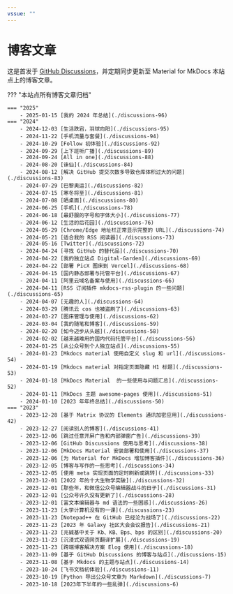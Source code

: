 ```yaml
---
vssue: ""
---
```


# 博客文章

这是首发于 [GitHub Discussions](https://github.com/shenweiyan/Digital-Garden/discussions)，并定期同步更新至 Material for MkDocs 本站点上的博客文章。

??? "本站点所有博客文章归档"

    === "2025"
        - 2025-01-15 [我的 2024 年总结](./discussions-96) 
    === "2024"
        - 2024-12-03 [生活跌宕，羽球向阳](./discussions-95) 
        - 2024-11-22 [手机流量与套餐](./discussions-94) 
        - 2024-10-29 [Follow 初体验](./discussions-92) 
        - 2024-09-29 [上下班听广播](./discussions-89) 
        - 2024-09-24 [All in one](./discussions-88) 
        - 2024-08-20 [诛仙](./discussions-84) 
        - 2024-08-12 [解决 GitHub 提交次数多导致仓库体积过大的问题](./discussions-83) 
        - 2024-07-29 [巴黎奥运](./discussions-82) 
        - 2024-07-15 [寒冬将至](./discussions-81) 
        - 2024-07-08 [晒桌面](./discussions-80) 
        - 2024-06-25 [手机](./discussions-78) 
        - 2024-06-18 [最舒服的字号和字体大小](./discussions-77) 
        - 2024-06-12 [生活的后花园](./discussions-76) 
        - 2024-05-29 [Chrome/Edge 地址栏正常显示完整的 URL](./discussions-74) 
        - 2024-05-21 [适合我的 RSS 阅读器](./discussions-73) 
        - 2024-05-16 [Twitter](./discussions-72) 
        - 2024-04-24 [寻找 GitHub 的替代品](./discussions-70) 
        - 2024-04-22 [我的独立站点 Digital-Garden](./discussions-69) 
        - 2024-04-22 [部署 PicX 图床到 Vercel](./discussions-68) 
        - 2024-04-15 [国内静态部署与托管平台](./discussions-67) 
        - 2024-04-11 [阿里云域名备案与使用](./discussions-66) 
        - 2024-04-11 [RSS 订阅插件 mkdocs-rss-plugin 的一些问题](./discussions-65) 
        - 2024-04-07 [无趣的人](./discussions-64) 
        - 2024-03-29 [腾讯云 cos 也被盗刷了](./discussions-63) 
        - 2024-03-27 [图床管理与使用](./discussions-62) 
        - 2024-03-04 [我的随笔和博客](./discussions-59) 
        - 2024-02-20 [如今迈步从头越](./discussions-58) 
        - 2024-02-02 [越来越难用的国内代码托管平台](./discussions-56) 
        - 2024-01-25 [从公众号到个人独立站点](./discussions-55) 
        - 2024-01-23 [Mkdocs material 使用自定义 slug 和 url](./discussions-54) 
        - 2024-01-19 [Mkdocs material 对指定页面隐藏 H1 标题](./discussions-53) 
        - 2024-01-18 [MkDocs Material  的一些使用与问题汇总](./discussions-52) 
        - 2024-01-11 [MkDocs 主题 awesome-pages 使用](./discussions-51) 
        - 2024-01-10 [2023 年年终总结](./discussions-50) 
    === "2023"
        - 2023-12-28 [基于 Matrix 协议的 Elements 通讯加密应用](./discussions-42) 
        - 2023-12-27 [阅读别人的博客](./discussions-41) 
        - 2023-12-06 [跳过任意开屏广告和内部弹窗广告](./discussions-39) 
        - 2023-12-06 [GitHub Discussions 使用与思考](./discussions-38) 
        - 2023-12-06 [MkDocs Material 安装部署和使用](./discussions-37) 
        - 2023-12-06 [为 Material for MkDocs 增加博客插件](./discussions-36) 
        - 2023-12-05 [博客与写作的一些思考](./discussions-34) 
        - 2023-12-05 [使用 meta 实现页面的定时刷新或跳转](./discussions-33) 
        - 2023-12-01 [2022 年的十大生物学突破](./discussions-32) 
        - 2023-12-01 [那些年，和微信公众号编辑器战斗的日子](./discussions-31) 
        - 2023-12-01 [公众号许久没有更新了](./discussions-28) 
        - 2023-12-01 [富文本编辑器与 md 语法的一些困惑](./discussions-26) 
        - 2023-11-23 [大学计算机没有的一课](./discussions-23) 
        - 2023-11-23 [Notepad++ 在 GitHub 已经沦为战场了](./discussions-22) 
        - 2023-11-23 [2023 年 Galaxy 社区大会会议报告](./discussions-21) 
        - 2023-11-23 [兆碱基中关于 Kb、KB、Bps、bps 的区别](./discussions-20) 
        - 2023-11-23 [沉浸式双语网页翻译扩展](./discussions-19) 
        - 2023-11-23 [跨端博客解决方案 Elog 使用](./discussions-18) 
        - 2023-11-09 [基于 GitHub Discussions 的博客与站点](./discussions-15) 
        - 2023-11-08 [基于 Mkdocs 的主题与站点](./discussions-14) 
        - 2023-10-24 [飞书文档初体验](./discussions-11) 
        - 2023-10-19 [Python 导出公众号文章为 Markdown](./discussions-7) 
        - 2023-10-18 [2023年下半年的一些乱弹](./discussions-6) 
